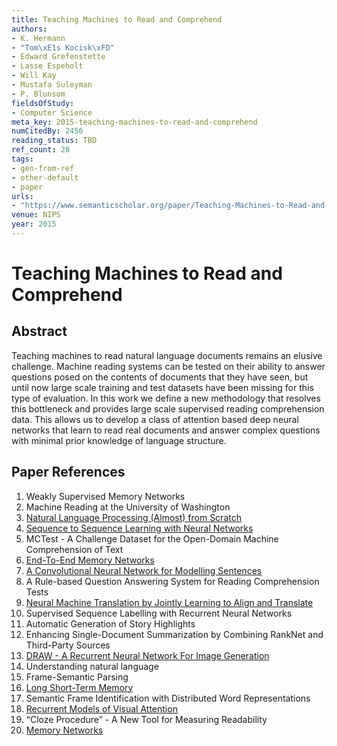 ```yaml
---
title: Teaching Machines to Read and Comprehend
authors:
- K. Hermann
- "Tom\xE1s Kocisk\xFD"
- Edward Grefenstette
- Lasse Espeholt
- Will Kay
- Mustafa Suleyman
- P. Blunsom
fieldsOfStudy:
- Computer Science
meta_key: 2015-teaching-machines-to-read-and-comprehend
numCitedBy: 2456
reading_status: TBD
ref_count: 28
tags:
- gen-from-ref
- other-default
- paper
urls:
- "https://www.semanticscholar.org/paper/Teaching-Machines-to-Read-and-Comprehend-Hermann-Kocisk\xFD/d1505c6123c102e53eb19dff312cb25cea840b72?sort=total-citations"
venue: NIPS
year: 2015
---
```


# Teaching Machines to Read and Comprehend

## Abstract

Teaching machines to read natural language documents remains an elusive challenge. Machine reading systems can be tested on their ability to answer questions posed on the contents of documents that they have seen, but until now large scale training and test datasets have been missing for this type of evaluation. In this work we define a new methodology that resolves this bottleneck and provides large scale supervised reading comprehension data. This allows us to develop a class of attention based deep neural networks that learn to read real documents and answer complex questions with minimal prior knowledge of language structure.

## Paper References

1. Weakly Supervised Memory Networks
2. Machine Reading at the University of Washington
3. [Natural Language Processing (Almost) from Scratch](2011-natural-language-processing-almost-from-scratch)
4. [Sequence to Sequence Learning with Neural Networks](2014-sequence-to-sequence-learning-with-neural-networks)
5. MCTest - A Challenge Dataset for the Open-Domain Machine Comprehension of Text
6. [End-To-End Memory Networks](2015-end-to-end-memory-networks)
7. [A Convolutional Neural Network for Modelling Sentences](2014-a-convolutional-neural-network-for-modelling-sentences)
8. A Rule-based Question Answering System for Reading Comprehension Tests
9. [Neural Machine Translation by Jointly Learning to Align and Translate](2015-neural-machine-translation-by-jointly-learning-to-align-and-translate)
10. Supervised Sequence Labelling with Recurrent Neural Networks
11. Automatic Generation of Story Highlights
12. Enhancing Single-Document Summarization by Combining RankNet and Third-Party Sources
13. [DRAW - A Recurrent Neural Network For Image Generation](2015-draw-a-recurrent-neural-network-for-image-generation)
14. Understanding natural language
15. Frame-Semantic Parsing
16. [Long Short-Term Memory](1997-long-short-term-memory)
17. Semantic Frame Identification with Distributed Word Representations
18. [Recurrent Models of Visual Attention](2014-recurrent-models-of-visual-attention)
19. “Cloze Procedure” - A New Tool for Measuring Readability
20. [Memory Networks](2015-memory-networks)
